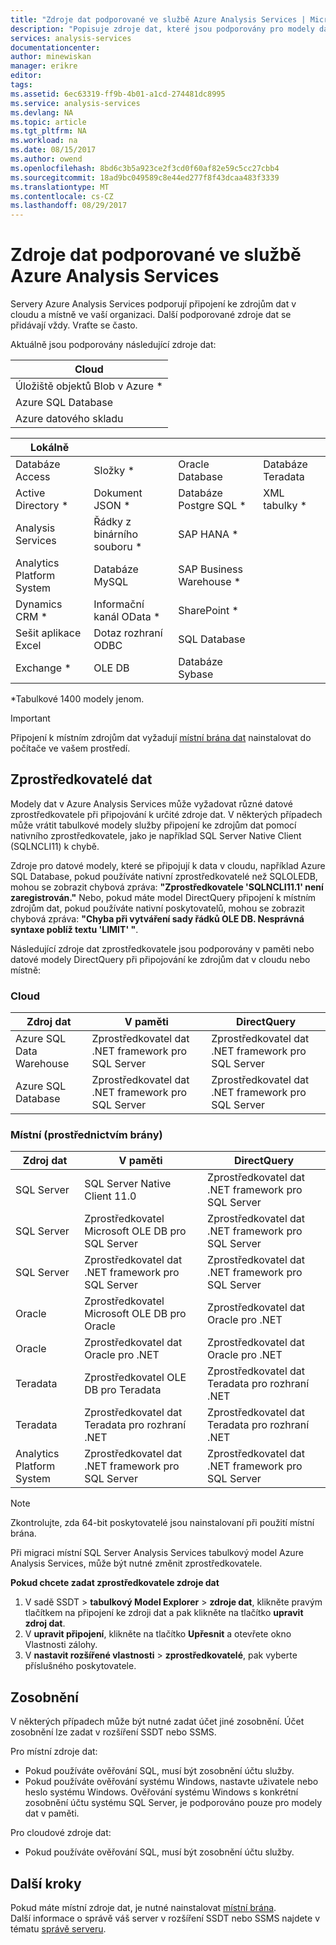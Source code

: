 ```yaml
---
title: "Zdroje dat podporované ve službě Azure Analysis Services | Microsoft Docs"
description: "Popisuje zdroje dat, které jsou podporovány pro modely dat v Azure Analysis Services."
services: analysis-services
documentationcenter: 
author: minewiskan
manager: erikre
editor: 
tags: 
ms.assetid: 6ec63319-ff9b-4b01-a1cd-274481dc8995
ms.service: analysis-services
ms.devlang: NA
ms.topic: article
ms.tgt_pltfrm: NA
ms.workload: na
ms.date: 08/15/2017
ms.author: owend
ms.openlocfilehash: 8bd6c3b5a923ce2f3cd0f60af82e59c5cc27cbb4
ms.sourcegitcommit: 18ad9bc049589c8e44ed277f8f43dcaa483f3339
ms.translationtype: MT
ms.contentlocale: cs-CZ
ms.lasthandoff: 08/29/2017
---
```

# <a name="data-sources-supported-in-azure-analysis-services"></a>Zdroje dat podporované ve službě Azure Analysis Services
Servery Azure Analysis Services podporují připojení ke zdrojům dat v cloudu a místně ve vaší organizaci. Další podporované zdroje dat se přidávají vždy. Vraťte se často. 

Aktuálně jsou podporovány následující zdroje dat:

| Cloud  |
|---|
| Úložiště objektů Blob v Azure *  |
| Azure SQL Database  |
| Azure datového skladu |


| Lokálně  |   |   |   |
|---|---|---|---|
| Databáze Access  | Složky * | Oracle Database  | Databáze Teradata |
| Active Directory *  | Dokument JSON *  | Databáze Postgre SQL *  |XML tabulky * |
| Analysis Services  | Řádky z binárního souboru *  | SAP HANA *  |
| Analytics Platform System  | Databáze MySQL  | SAP Business Warehouse *  | |
| Dynamics CRM *  | Informační kanál OData *  | SharePoint *  |
| Sešit aplikace Excel  | Dotaz rozhraní ODBC  | SQL Database  |
| Exchange *  | OLE DB  | Databáze Sybase  |

\*Tabulkové 1400 modely jenom. 

> [!IMPORTANT]
> Připojení k místním zdrojům dat vyžadují [místní brána dat](analysis-services-gateway.md) nainstalovat do počítače ve vašem prostředí.

## <a name="data-providers"></a>Zprostředkovatelé dat

Modely dat v Azure Analysis Services může vyžadovat různé datové zprostředkovatele při připojování k určité zdroje dat. V některých případech může vrátit tabulkové modely služby připojení ke zdrojům dat pomocí nativního zprostředkovatele, jako je například SQL Server Native Client (SQLNCLI11) k chybě.

Zdroje pro datové modely, které se připojují k data v cloudu, například Azure SQL Database, pokud používáte nativní zprostředkovatelé než SQLOLEDB, mohou se zobrazit chybová zpráva: **"Zprostředkovatele 'SQLNCLI11.1' není zaregistrován."** Nebo, pokud máte model DirectQuery připojení k místním zdrojům dat, pokud používáte nativní poskytovatelů, mohou se zobrazit chybová zpráva: **"Chyba při vytváření sady řádků OLE DB. Nesprávná syntaxe poblíž textu 'LIMIT' "**.

Následující zdroje dat zprostředkovatele jsou podporovány v paměti nebo datové modely DirectQuery při připojování ke zdrojům dat v cloudu nebo místně:

### <a name="cloud"></a>Cloud
| **Zdroj dat** | **V paměti** | **DirectQuery** |
|  --- | --- | --- |
| Azure SQL Data Warehouse |Zprostředkovatel dat .NET framework pro SQL Server |Zprostředkovatel dat .NET framework pro SQL Server |
| Azure SQL Database |Zprostředkovatel dat .NET framework pro SQL Server |Zprostředkovatel dat .NET framework pro SQL Server | |

### <a name="on-premises-via-gateway"></a>Místní (prostřednictvím brány)
|**Zdroj dat** | **V paměti** | **DirectQuery** |
|  --- | --- | --- |
| SQL Server |SQL Server Native Client 11.0 |Zprostředkovatel dat .NET framework pro SQL Server |
| SQL Server |Zprostředkovatel Microsoft OLE DB pro SQL Server |Zprostředkovatel dat .NET framework pro SQL Server | |
| SQL Server |Zprostředkovatel dat .NET framework pro SQL Server |Zprostředkovatel dat .NET framework pro SQL Server | |
| Oracle |Zprostředkovatel Microsoft OLE DB pro Oracle |Zprostředkovatel dat Oracle pro .NET | |
| Oracle |Zprostředkovatel dat Oracle pro .NET |Zprostředkovatel dat Oracle pro .NET | |
| Teradata |Zprostředkovatel OLE DB pro Teradata |Zprostředkovatel dat Teradata pro rozhraní .NET | |
| Teradata |Zprostředkovatel dat Teradata pro rozhraní .NET |Zprostředkovatel dat Teradata pro rozhraní .NET | |
| Analytics Platform System |Zprostředkovatel dat .NET framework pro SQL Server |Zprostředkovatel dat .NET framework pro SQL Server | |

> [!NOTE]
> Zkontrolujte, zda 64-bit poskytovatelé jsou nainstalovaní při použití místní brána.
> 
> 

Při migraci místní SQL Server Analysis Services tabulkový model Azure Analysis Services, může být nutné změnit zprostředkovatele.

**Pokud chcete zadat zprostředkovatele zdroje dat**

1. V sadě SSDT > **tabulkový Model Explorer** > **zdroje dat**, klikněte pravým tlačítkem na připojení ke zdroji dat a pak klikněte na tlačítko **upravit zdroj dat**.
2. V **upravit připojení**, klikněte na tlačítko **Upřesnit** a otevřete okno Vlastnosti zálohy.
3. V **nastavit rozšířené vlastnosti** > **zprostředkovatelé**, pak vyberte příslušného poskytovatele.

## <a name="impersonation"></a>Zosobnění
V některých případech může být nutné zadat účet jiné zosobnění. Účet zosobnění lze zadat v rozšíření SSDT nebo SSMS.

Pro místní zdroje dat:

* Pokud používáte ověřování SQL, musí být zosobnění účtu služby.
* Pokud používáte ověřování systému Windows, nastavte uživatele nebo heslo systému Windows. Ověřování systému Windows s konkrétní zosobnění účtu systému SQL Server, je podporováno pouze pro modely dat v paměti.

Pro cloudové zdroje dat:

* Pokud používáte ověřování SQL, musí být zosobnění účtu služby.

## <a name="next-steps"></a>Další kroky
Pokud máte místní zdroje dat, je nutné nainstalovat [místní brána](analysis-services-gateway.md).   
Další informace o správě váš server v rozšíření SSDT nebo SSMS najdete v tématu [správě serveru](analysis-services-manage.md).


